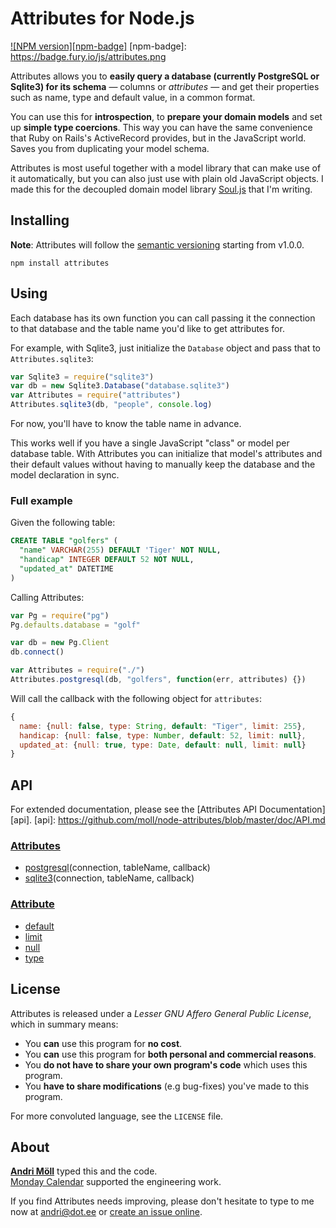 Attributes for Node.js
======================
[![NPM version][npm-badge]](http://badge.fury.io/js/attributes)
[npm-badge]: https://badge.fury.io/js/attributes.png

Attributes allows you to **easily query a database (currently PostgreSQL or
Sqlite3) for its schema** — columns or *attributes* — and get their properties
such as name, type and default value, in a common format.

You can use this for **introspection**, to **prepare your domain models** and
set up **simple type coercions**.  This way you can have the same convenience
that Ruby on Rails's ActiveRecord provides, but in the JavaScript world. Saves
you from duplicating your model schema.

Attributes is most useful together with a model library that can make use of
it automatically, but you can also just use with plain old JavaScript objects.
I made this for the decoupled domain model library [Soul.js][soul.js] that I'm
writing.

[soul.js]: https://github.com/moll/js-soul


Installing
----------
**Note**: Attributes will follow the [semantic versioning](http://semver.org/)
starting from v1.0.0.

```
npm install attributes
```


Using
-----
Each database has its own function you can call passing it the connection to
that database and the table name you'd like to get attributes for. 

For example, with Sqlite3, just initialize the `Database` object and pass that
to `Attributes.sqlite3`:
```javascript
var Sqlite3 = require("sqlite3")
var db = new Sqlite3.Database("database.sqlite3")
var Attributes = require("attributes")
Attributes.sqlite3(db, "people", console.log)
```

For now, you'll have to know the table name in advance.

This works well if you have a single JavaScript "class" or model per database
table. With Attributes you can initialize that model's attributes and their
default values without having to manually keep the database and the model
declaration in sync.

### Full example
Given the following table:
```sql
CREATE TABLE "golfers" (
  "name" VARCHAR(255) DEFAULT 'Tiger' NOT NULL,
  "handicap" INTEGER DEFAULT 52 NOT NULL,
  "updated_at" DATETIME
)
```

Calling Attributes:
```javascript
var Pg = require("pg")
Pg.defaults.database = "golf"

var db = new Pg.Client
db.connect()

var Attributes = require("./")
Attributes.postgresql(db, "golfers", function(err, attributes) {})
```

Will call the callback with the following object for `attributes`:
```javascript
{
  name: {null: false, type: String, default: "Tiger", limit: 255},
  handicap: {null: false, type: Number, default: 52, limit: null},
  updated_at: {null: true, type: Date, default: null, limit: null}
}
```


API
---
For extended documentation, please see the [Attributes API Documentation][api].
[api]: https://github.com/moll/node-attributes/blob/master/doc/API.md

### [Attributes](https://github.com/moll/node-attributes/blob/master/doc/API.md#Attributes)
- [postgresql](https://github.com/moll/node-attributes/blob/master/doc/API.md#Attributes.postgresql)(connection, tableName, callback)
- [sqlite3](https://github.com/moll/node-attributes/blob/master/doc/API.md#Attributes.sqlite3)(connection, tableName, callback)

### [Attribute](https://github.com/moll/node-attributes/blob/master/doc/API.md#Attribute)
- [default](https://github.com/moll/node-attributes/blob/master/doc/API.md#attribute.default)
- [limit](https://github.com/moll/node-attributes/blob/master/doc/API.md#attribute.limit)
- [null](https://github.com/moll/node-attributes/blob/master/doc/API.md#attribute.null)
- [type](https://github.com/moll/node-attributes/blob/master/doc/API.md#attribute.type)


License
-------
Attributes is released under a *Lesser GNU Affero General Public License*, which
in summary means:

- You **can** use this program for **no cost**.
- You **can** use this program for **both personal and commercial reasons**.
- You **do not have to share your own program's code** which uses this program.
- You **have to share modifications** (e.g bug-fixes) you've made to this
  program.

For more convoluted language, see the `LICENSE` file.


About
-----
**[Andri Möll](http://themoll.com)** typed this and the code.  
[Monday Calendar](https://mondayapp.com) supported the engineering work.

If you find Attributes needs improving, please don't hesitate to type to me now
at [andri@dot.ee](mailto:andri@dot.ee) or [create an issue
online](https://github.com/moll/node-attributes/issues).
